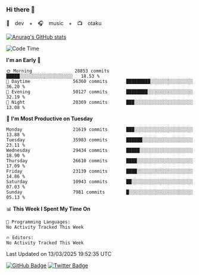 ### Hi there 👋

🚀　dev　+　🎧　music　+　📺　otaku


[![Anurag's GitHub stats](https://github-readme-stats.vercel.app/api?username=koheitasaka&count_private=true&show_icons=true&theme=monokai)](https://github.com/koheitasaka/github-readme-stats)

<!--START_SECTION:waka-->
![Code Time](http://img.shields.io/badge/Code%20Time-1%2C161%20hrs%2023%20mins-blue)

**I'm an Early 🐤** 

```text
🌞 Morning                28853 commits       █████░░░░░░░░░░░░░░░░░░░░   18.53 % 
🌆 Daytime                56360 commits       █████████░░░░░░░░░░░░░░░░   36.20 % 
🌃 Evening                50127 commits       ████████░░░░░░░░░░░░░░░░░   32.19 % 
🌙 Night                  20369 commits       ███░░░░░░░░░░░░░░░░░░░░░░   13.08 % 
```
📅 **I'm Most Productive on Tuesday** 

```text
Monday                   21619 commits       ███░░░░░░░░░░░░░░░░░░░░░░   13.88 % 
Tuesday                  35983 commits       ██████░░░░░░░░░░░░░░░░░░░   23.11 % 
Wednesday                29434 commits       █████░░░░░░░░░░░░░░░░░░░░   18.90 % 
Thursday                 26610 commits       ████░░░░░░░░░░░░░░░░░░░░░   17.09 % 
Friday                   23139 commits       ████░░░░░░░░░░░░░░░░░░░░░   14.86 % 
Saturday                 10943 commits       ██░░░░░░░░░░░░░░░░░░░░░░░   07.03 % 
Sunday                   7981 commits        █░░░░░░░░░░░░░░░░░░░░░░░░   05.13 % 
```


📊 **This Week I Spent My Time On** 

```text
💬 Programming Languages: 
No Activity Tracked This Week

🔥 Editors: 
No Activity Tracked This Week
```


 Last Updated on 13/03/2025 19:52:35 UTC
<!--END_SECTION:waka-->

[![GitHub Badge](https://img.shields.io/badge/GitHub-100000?style=for-the-badge&logo=github&logoColor=white)](https://github.com/koheitasaka)
[![Twitter Badge](https://img.shields.io/badge/Twitter-1DA1F2?style=for-the-badge&logo=twitter&logoColor=white)](https://twitter.com/sleep_asleep_)
